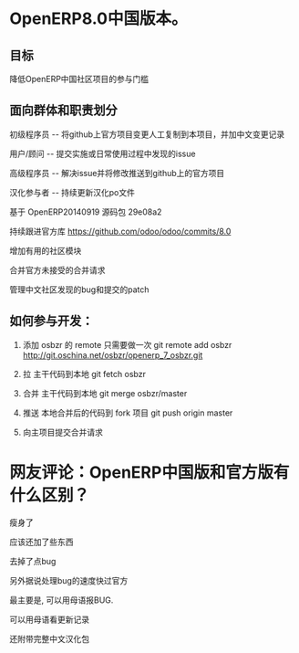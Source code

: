 # OpenERP8.0中国版本。

目标
-------------
降低OpenERP中国社区项目的参与门槛

面向群体和职责划分
-------------

初级程序员 -- 将github上官方项目变更人工复制到本项目，并加中文变更记录

用户/顾问   -- 提交实施或日常使用过程中发现的issue

高级程序员 --  解决issue并将修改推送到github上的官方项目

汉化参与者 -- 持续更新汉化po文件

﻿基于 OpenERP20140919 源码包 29e08a2

持续跟进官方库  https://github.com/odoo/odoo/commits/8.0
  
增加有用的社区模块

合并官方未接受的合并请求

管理中文社区发现的bug和提交的patch

如何参与开发：
-------------
1. 添加 osbzr 的 remote 只需要做一次
git remote add osbzr http://git.oschina.net/osbzr/openerp_7_osbzr.git

2. 拉 主干代码到本地
git fetch osbzr

3. 合并 主干代码到本地
git merge osbzr/master

4. 推送 本地合并后的代码到 fork 项目
git push origin master

5. 向主项目提交合并请求

网友评论：OpenERP中国版和官方版有什么区别？
=============================================

瘦身了

应该还加了些东西

去掉了点bug

另外据说处理bug的速度快过官方

最主要是, 可以用母语报BUG.

可以用母语看更新记录

还附带完整中文汉化包

